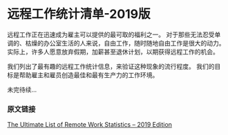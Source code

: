 # 远程工作统计清单-2019版
远程工作正在迅速成为雇主可以提供的最可取的福利之一。
对于那些无法忍受单调的、枯燥的办公室生活的人来说，自由工作，随时随地自由工作是很大的动力。
实际上，许多人愿意放弃假期，加薪甚至退休计划，以期获得远程工作的机会。

我们列出了最有趣的远程工作统计信息，来验证这种现象的流行程度。
我们的目标是帮助雇主和雇员创造最佳和最有生产力的工作环境。


未完待续...

### 原文链接
[The Ultimate List of Remote Work Statistics – 2019 Edition](https://www.smallbizgenius.net/by-the-numbers/remote-work-statistics/)
